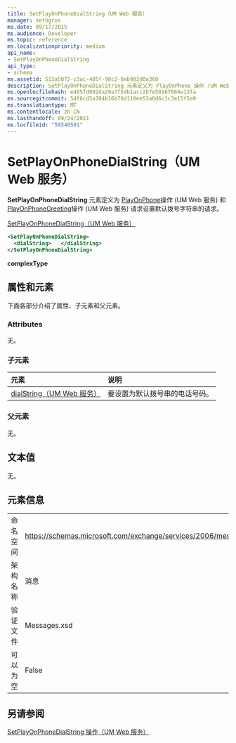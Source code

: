 ```yaml
---
title: SetPlayOnPhoneDialString（UM Web 服务）
manager: sethgros
ms.date: 09/17/2015
ms.audience: Developer
ms.topic: reference
ms.localizationpriority: medium
api_name:
- SetPlayOnPhoneDialString
api_type:
- schema
ms.assetid: 513a5072-c3ac-405f-98c2-0ab982d0a360
description: SetPlayOnPhoneDialString 元素定义为 PlayOnPhone 操作 (UM Web 服务) 和 PlayOnPhoneGreeting 操作 (UM Web 服务) 请求设置默认拨号字符串的请求。
ms.openlocfilehash: e485fd092da29a3f54b1acc2b7e50167084e13fa
ms.sourcegitcommit: 54f6cd5a704b36b76d110ee53a6d6c1c3e15f5a9
ms.translationtype: MT
ms.contentlocale: zh-CN
ms.lasthandoff: 09/24/2021
ms.locfileid: "59540501"
---
```

# <a name="setplayonphonedialstring-um-web-service"></a>SetPlayOnPhoneDialString（UM Web 服务）

**SetPlayOnPhoneDialString** 元素定义为 [PlayOnPhone](playonphone-operation-um-web-service.md)操作 (UM Web 服务) 和 [PlayOnPhoneGreeting](playonphonegreeting-operation-um-web-service.md)操作 (UM Web 服务) 请求设置默认拨号字符串的请求。 
  
[SetPlayOnPhoneDialString（UM Web 服务）](setplayonphonedialstring-um-web-service.md)
  
```xml
<SetPlayOnPhoneDialString>
  <dialString>   </dialString>
</SetPlayOnPhoneDialString>
```

 **complexType**
## <a name="attributes-and-elements"></a>属性和元素

下面各部分介绍了属性、子元素和父元素。
  
### <a name="attributes"></a>Attributes

无。
  
### <a name="child-elements"></a>子元素

|**元素**|**说明**|
|:-----|:-----|
|[dialString（UM Web 服务）](dialstring-um-web-service.md) <br/> |要设置为默认拨号串的电话号码。  <br/> |
   
### <a name="parent-elements"></a>父元素

无。
  
## <a name="text-value"></a>文本值

无。
  
## <a name="element-information"></a>元素信息

|||
|:-----|:-----|
|命名空间  <br/> |https://schemas.microsoft.com/exchange/services/2006/messages  <br/> |
|架构名称  <br/> |消息  <br/> |
|验证文件  <br/> |Messages.xsd  <br/> |
|可以为空  <br/> |False  <br/> |
   
## <a name="see-also"></a>另请参阅



[SetPlayOnPhoneDialString 操作（UM Web 服务）](setplayonphonedialstring-operation-um-web-service.md)

